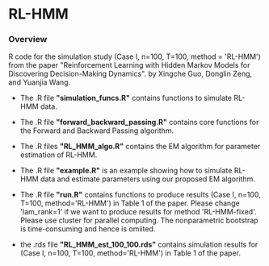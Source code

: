 # RL-HMM


### Overview

R code for the simulation study (Case I, n=100, T=100, method = 'RL-HMM') from the paper "Reinforcement Learning with Hidden Markov Models for Discovering Decision-Making Dynamics". by Xingche Guo, Donglin Zeng, and Yuanjia Wang.

* The .R file **"simulation_funcs.R"** contains functions to simulate RL-HMM data.

* The .R file **"forward_backward_passing.R"** contains core functions for the Forward and Backward Passing algorithm.

* The .R files **"RL_HMM_algo.R"** contains the EM algorithm for parameter estimation of RL-HMM.

* The .R file **"example.R"** is an example showing how to simulate RL-HMM data and estimate parameters using our proposed EM algorithm.

* The .R file **"run.R"** contains functions to produce results (Case I, n=100, T=100, method='RL-HMM') in Table 1 of the paper. Please change 'lam_rank=1' if we want to produce results for method 'RL-HMM-fixed'. Please use cluster for parallel computing. The nonparametric bootstrap is time-consuming and hence is omiited.

* the .rds file **"RL_HMM_est_100_100.rds"** contains simulation results for (Case I, n=100, T=100, method='RL-HMM') in Table 1 of the paper.

